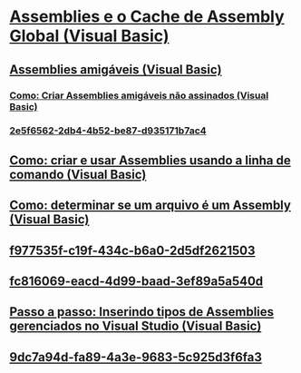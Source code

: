 # [Assemblies e o Cache de Assembly Global (Visual Basic)](index.md)
## [Assemblies amigáveis (Visual Basic)](friend-assemblies.md)
### [Como: Criar Assemblies amigáveis não assinados (Visual Basic)](how-to-create-unsigned-friend-assemblies.md)
### [2e5f6562-2db4-4b52-be87-d935171b7ac4](TocOutOfQuery)
## [Como: criar e usar Assemblies usando a linha de comando (Visual Basic)](how-to-create-and-use-assemblies-using-the-command-line.md)
## [Como: determinar se um arquivo é um Assembly (Visual Basic)](how-to-determine-if-a-file-is-an-assembly.md)
## [f977535f-c19f-434c-b6a0-2d5df2621503](TocOutOfQuery)
## [fc816069-eacd-4d99-baad-3ef89a5a540d](TocOutOfQuery)
## [Passo a passo: Inserindo tipos de Assemblies gerenciados no Visual Studio (Visual Basic)](walkthrough-embedding-types-from-managed-assemblies-in-vs.md)
## [9dc7a94d-fa89-4a3e-9683-5c925d3f6fa3](TocOutOfQuery)
